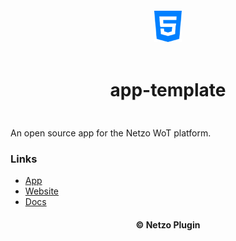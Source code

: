 <div align="center">
  <a href="https://netzo.io" target="_blank" >
    <img height="50" src="https://raw.githubusercontent.com/netzoio/netzo/main/packages/plugins/plugins/_templates/app-template/src/assets/icon.png" style="margin: 12px 0px" />
  </a>

  <h1 style="padding: 6px 0px 24px 0px">app-template</h1>
</div>

An open source app for the Netzo WoT platform.

### Links

- [App](https://app.netzo.io)
- [Website](https://netzo.io)
- [Docs](https://docs.netzo.io)

<div align="center">
  <h4>© Netzo Plugin</h4>
</div>
